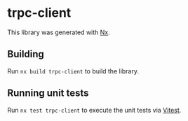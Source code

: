 # trpc-client

This library was generated with [Nx](https://nx.dev).

## Building

Run `nx build trpc-client` to build the library.

## Running unit tests

Run `nx test trpc-client` to execute the unit tests via [Vitest](https://vitest.dev/).
